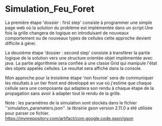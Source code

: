 # Simulation_Feu_Foret
La première étape 'dossier : first step' consiste à programmer une simple page web où la solution du problème est implémentée dans un script.Une fois la grille changera de logique en introduisant de nouveaux comportement ou de nouveaux types de cellules cette approche devient difficile à gérer.

La deuxième étape 'dossier : second step' consiste à transférer la partie logique de la solution vers une structure orientée objet implémentée avec java.
La partie algorithmie sera confiée à une classe Grid qui manipule l'état des objets appelés cellules. Le resultat sera affiché dans la console.

Mon approche pour la troisième étape 'non fournie' sera de communiquer les résultats à un tier front end développé en vue où j'estime que chaque cellule sera une composante qui adaptera son rendu à chaque étape de la propagation sans avoir à adapter tout le rendu de la grille.

Note :
les paramètres de la simulation sont stockés dans le fichier ''simulation_parameters.json''.
la librairie gson version 2.11.0 a été utilisée pour parser ce fichier.
https://mvnrepository.com/artifact/com.google.code.gson/gson
